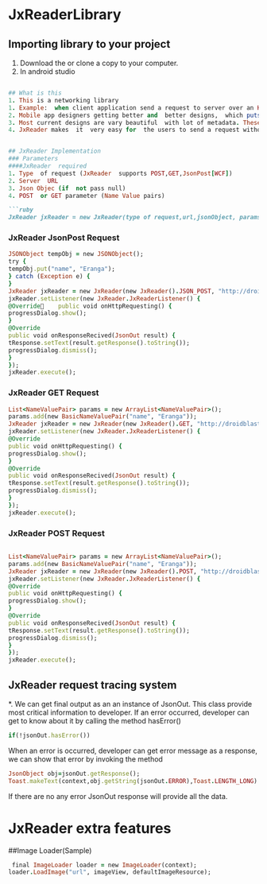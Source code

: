 # JxReaderLibrary
## Importing library to your project
 1. Download the or clone a copy to your computer.
 2. In android studio 
   ```ruby File -> New -> Import Module -> Select libjxt folder in cloned dir

## What is this 
1. This is a networking library
   1. Example:  when client application send a request to server over an HTTP request, the back  end could be handled by this library.
2. Mobile app designers getting better and  better designs,  which puts engineers in challenge.  
3. Most current designs are vary beautiful  with lot of metadata. These things required tons of network requests. 
4. JxReader makes  it  very easy for  the users to send a request without worrying about threading  or synchronization  in the client side. 
 
  
## JxReader Implementation 
### Parameters  
####JxReader  required 
1. Type  of request (JxReader  supports POST,GET,JsonPost[WCF])   
2. Server  URL 
3. Json Objec (if  not pass null)
4. POST  or GET parameter (Name Value pairs) 

```ruby
JxReader jxReader = new JxReader(type of request,url,jsonObject, params);
```

### JxReader JsonPost Request

```ruby
JSONObject tempObj = new JSONObject();
try {
tempObj.put("name", "Eranga");
} catch (Exception e) {
}
JxReader jxReader = new JxReader(new JxReader().JSON_POST, "http://droidblaster.net/jxreader/jsonPost.php", tempObj, null);
jxReader.setListener(new JxReader.JxReaderListener() {
@Override    public void onHttpRequesting() {
progressDialog.show();
}
@Override
public void onResponseRecived(JsonOut result) {
tResponse.setText(result.getResponse().toString());
progressDialog.dismiss();
}
});
jxReader.execute();
```

### JxReader GET Request 

```ruby
List<NameValuePair> params = new ArrayList<NameValuePair>();
params.add(new BasicNameValuePair("name", "Eranga"));
JxReader jxReader = new JxReader(new JxReader().GET, "http://droidblaster.net/jxreader/get.php", null, params);
jxReader.setListener(new JxReader.JxReaderListener() {
@Override
public void onHttpRequesting() {
progressDialog.show();
}
@Override
public void onResponseRecived(JsonOut result) {
tResponse.setText(result.getResponse().toString());
progressDialog.dismiss();
}
});
jxReader.execute();
```

### JxReader POST Request 

```ruby

List<NameValuePair> params = new ArrayList<NameValuePair>();
params.add(new BasicNameValuePair("name", "Eranga"));
JxReader jxReader = new JxReader(new JxReader().POST, "http://droidblaster.net/jxreader/post.php", null, params);
jxReader.setListener(new JxReader.JxReaderListener() {
@Override
public void onHttpRequesting() {
progressDialog.show();
}
@Override
public void onResponseRecived(JsonOut result) {
tResponse.setText(result.getResponse().toString());
progressDialog.dismiss();
}
});
jxReader.execute();

```

## JxReader request tracing system

*. We can get final output as an an instance of JsonOut. This class provide most critical information to developer. 
If an error occurred, developer can get to know about it by calling the method hasError()

```ruby
if(!jsonOut.hasError())
```

When an error is occurred, developer can get error message as a response, we can  show that error by invoking the method

```ruby
JsonObject obj=jsonOut.getResponse();
Toast.makeText(context,obj.getString(jsonOut.ERROR),Toast.LENGTH_LONG).show();
```

If there are no any error JsonOut response will provide all the data. 

# JxReader extra features
##Image Loader(Sample)

```ruby
 final ImageLoader loader = new ImageLoader(context);
loader.LoadImage("url", imageView, defaultImageResource);
```



